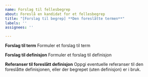 ```yaml
---
name: Forslag til fellesbegrep
about: Foreslå en kandidat for et fellesbegrep
title: "[Forslag til begrep] **Den foreslåtte termen**"
labels: ''
assignees: ''

---
```


**Forslag til term**
Formuler et forslag til term

**Forslag til definisjon**
Formuler et forslag til definisjon

**Referanser til foreslått definisjon**
Oppgi eventuelle referanser til den foreslåtte definisjonen, eller der begrepet (uten definisjon) er i bruk.
